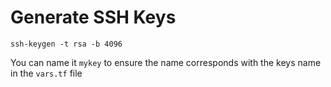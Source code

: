 # Generate SSH Keys

```
ssh-keygen -t rsa -b 4096
```

You can name it `mykey` to ensure the name corresponds with the keys name in the `vars.tf` file